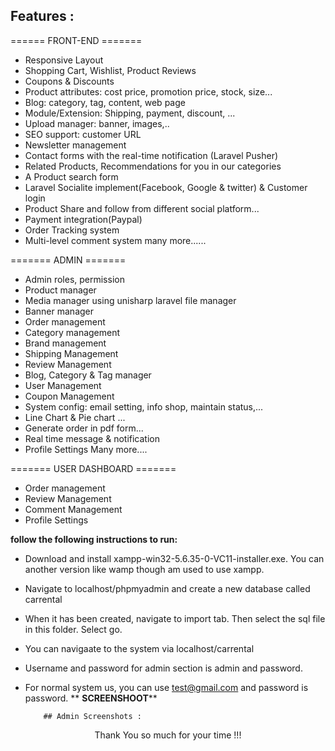 ## Features :

====== FRONT-END =======

- Responsive Layout
- Shopping Cart, Wishlist, Product Reviews
- Coupons & Discounts
- Product attributes: cost price, promotion price, stock, size...
- Blog: category, tag, content, web page 
- Module/Extension: Shipping, payment, discount, ...
- Upload manager: banner, images,..
- SEO support: customer URL
- Newsletter management
- Contact forms with the real-time notification (Laravel Pusher)
- Related Products, Recommendations for you in our categories
- A Product search form
- Laravel Socialite implement(Facebook, Google & twitter) & Customer login
- Product Share and follow from different social platform...
- Payment integration(Paypal)
- Order Tracking system
- Multi-level comment system
many more......

======= ADMIN =======

- Admin roles, permission
- Product manager
- Media manager using unisharp laravel file manager
- Banner manager
- Order management
- Category management
- Brand management
- Shipping Management
- Review Management
- Blog, Category & Tag manager
- User Management
- Coupon Management
- System config: email setting, info shop, maintain status,...
- Line Chart & Pie chart ...
- Generate order in pdf form...
- Real time message & notification
- Profile Settings
Many more....


======= USER DASHBOARD =======


- Order management
- Review Management
- Comment Management
- Profile Settings



**follow the following instructions to run:**

- Download and install xampp-win32-5.6.35-0-VC11-installer.exe. You can another version like wamp though am used to use xampp.
- Navigate to localhost/phpmyadmin and create a new database called carrental
- When it has been created, navigate to import tab. Then select the sql file in this folder. Select go. 
- You can navigaate to the system via localhost/carrental
- Username and password for admin section is admin and password.
- For normal system us, you can use test@gmail.com and password is password.
**
                                        **SCREENSHOOT****
                                        
          ## Admin Screenshots : 
          
           
           
<p style="text-align:center">Thank You so much for your time !!!

